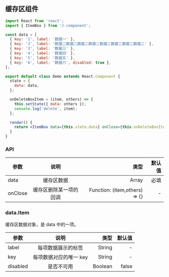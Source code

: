 ## 缓存区组件

```jsx
import React from 'react';
import { ItemBox } from 'J-component';

const data = [
  { key: '1', label: '数据一' },
  { key: '2', label: '数据二数据二数据二数据二数据二数据二数据二数据二' },
  { key: '3', label: '数据三' },
  { key: '4', label: '数据四' },
  { key: '5', label: '数据五' },
  { key: '6', label: '数据六', disabled: true },
];

export default class Demo extends React.Component {
  state = {
    data: data,
  };

  onDeleteBoxItem = (item, others) => {
    this.setState({ data: others });
    console.log('delete', item);
  };

  render() {
    return <ItemBox data={this.state.data} onClose={this.onDeleteBoxItem} />;
  }
}
```

### API

| 参数    |          说明          |                          类型 | 默认值 |
| ------- | :--------------------: | ----------------------------: | -----: |
| data    |       缓存区数据       |                         Array |   必填 |
| onClose | 缓存区删除某一项的回调 | Function: (item,others) => {} |      - |

### data.Item

缓存区数据对象，是 data 中的一项。

| 参数     |          说明          |    类型 | 默认值 |
| -------- | :--------------------: | ------: | -----: |
| label    |   每项数据展示的标签   |  String |      - |
| key      | 每项数据对应的唯一 key |  String |      - |
| disabled |       是否不可用       | Boolean |  false |
